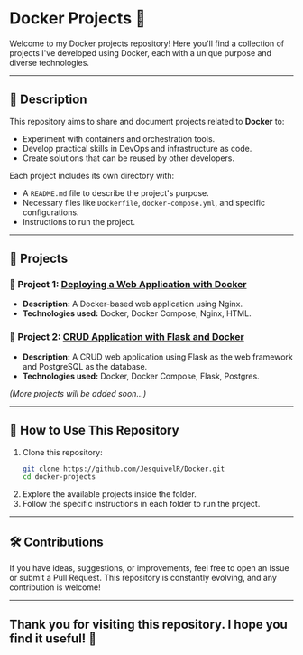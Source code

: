 # Docker Projects 🐳

Welcome to my Docker projects repository! Here you'll find a collection of projects I've developed using Docker, each with a unique purpose and diverse technologies.

---

## 📝 **Description**

This repository aims to share and document projects related to **Docker** to:
- Experiment with containers and orchestration tools.  
- Develop practical skills in DevOps and infrastructure as code.  
- Create solutions that can be reused by other developers.

Each project includes its own directory with:
- A `README.md` file to describe the project's purpose.  
- Necessary files like `Dockerfile`, `docker-compose.yml`, and specific configurations.  
- Instructions to run the project.  

---

## 📂 **Projects**

### 📌 Project 1: [Deploying a Web Application with Docker](./docker-projects/01-web-server)
- **Description:** A Docker-based web application using Nginx.  
- **Technologies used:** Docker, Docker Compose, Nginx, HTML.  

### 📌 Project 2: [CRUD Application with Flask and Docker](./docker-projects/02-crud-docker-flask/)
- **Description:** A CRUD web application using Flask as the web framework and PostgreSQL as the database.   
- **Technologies used:** Docker, Docker Compose, Flask, Postgres. 


*(More projects will be added soon...)*

---

## 🚀 **How to Use This Repository**

1. Clone this repository:
   ```bash
   git clone https://github.com/JesquivelR/Docker.git
   cd docker-projects
2. Explore the available projects inside the folder.
3. Follow the specific instructions in each folder to run the project.

---

## 🛠 **Contributions**
If you have ideas, suggestions, or improvements, feel free to open an Issue or submit a Pull Request. This repository is constantly evolving, and any contribution is welcome!

---
## **Thank you for visiting this repository. I hope you find it useful! 🚢**
